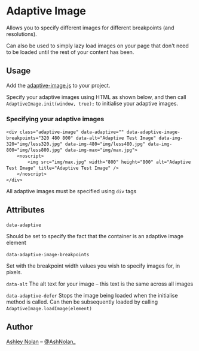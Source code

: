 Adaptive Image
==============

Allows you to specify different images for different breakpoints (and resolutions).

Can also be used to simply lazy load images on your page that don't need to be loaded until the rest of your content has been.

## Usage

Add the [adaptive-image.js](https://github.com/tmwagency/adaptive-image/blob/master/js/adaptive-image.js) to your project.

Specify your adaptive images using HTML as shown below, and then call `AdaptiveImage.init(window, true);` to initialise your adaptive images.


### Specifying your adaptive images

	<div class="adaptive-image" data-adaptive="" data-adaptive-image-breakpoints="320 480 800" data-alt="Adaptive Test Image" data-img-320="img/less320.jpg" data-img-480="img/less480.jpg" data-img-800="img/less800.jpg" data-img-max="img/max.jpg">
		<noscript>
			<img src="img/max.jpg" width="800" height="800" alt="Adaptive Test Image" title="Adaptive Test Image" />
		</noscript>
	</div>

All adaptive images must be specified using `div` tags

## Attributes

`data-adaptive`

Should be set to specify the fact that the container is an adaptive image element

`data-adaptive-image-breakpoints`

Set with the breakpoint width values you wish to specify images for, in pixels.

`data-alt`
The alt text for your image – this text is the same across all images

`data-adaptive-defer`
Stops the image being loaded when the initialise method is called.  Can then be subsequently loaded by calling `AdaptiveImage.loadImage(element)`



## Author
[Ashley Nolan](https://github.com/ashleynolan) – [@AshNolan_](http://www.twitter.com/AshNolan_)

